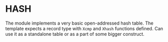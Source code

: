   # HASH

The module implements a very basic open-addressed hash table.
The template expects a record type with `Xcmp` and `Xhash` functions defined.
Can use it as a standalone table or as a part of some bigger construct.
